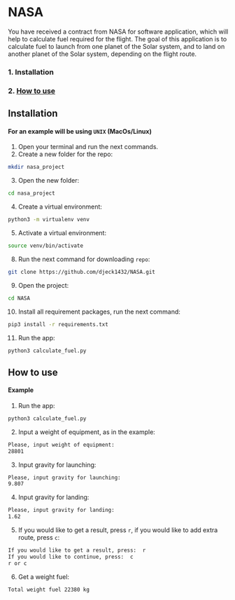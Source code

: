 # NASA
 You have received a contract from NASA for software application, which will help to calculate fuel required for the flight.
 The goal of this application is to calculate fuel to launch from one planet of the Solar system, and to land on another planet of the Solar system,
 depending on the flight route.


### 1. Installation
### 2. [How to use](#example)


## Installation

#### For an example will be using `UNIX` (MacOs/Linux)

1. Open your terminal and run the next commands.
2. Create a new folder for the repo:
```bash
mkdir nasa_project
```
3. Open the new folder:
```bash
cd nasa_project
```
4. Create a virtual environment:
```bash
python3 -m virtualenv venv
```
5. Activate a virtual environment:
```bash
source venv/bin/activate
```
8. Run the next command for downloading `repo`:
```bash
git clone https://github.com/djeck1432/NASA.git
```
9. Open the project:
```bash
cd NASA
```
10. Install all requirement packages, run the next command:
```bash
pip3 install -r requirements.txt
```
11. Run the app:
```bash
python3 calculate_fuel.py
```


## How to use
#### Example
<a name='example'> </a>
1. Run the app:
```bash
python3 calculate_fuel.py
```
2. Input a weight of equipment, as in the example:
```bash
Please, input weight of equipment:
28801
```
3. Input gravity for launching:
```bash
Please, input gravity for launching: 
9.807
```
4. Input gravity for landing:
```bash
Please, input gravity for landing: 
1.62
```
5. If you would like to get a result, press `r`, if you would like to add extra route, press `c`:
```bash
If you would like to get a result, press:  r
If you would like to continue, press:  c
r or c
```
6. Get a weight fuel:
```bash
Total weight fuel 22380 kg
```
